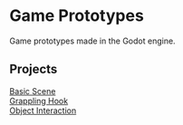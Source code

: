 # Game Prototypes
Game prototypes made in the Godot engine.

## Projects

[Basic Scene](basic-scene/)\
[Grappling Hook](grappling-hook/)\
[Object Interaction](object-interaction/)
